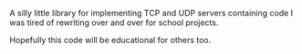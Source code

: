 A silly little library for implementing TCP and UDP servers containing code
I was tired of rewriting over and over for school projects.

Hopefully this code will be educational for others too.
